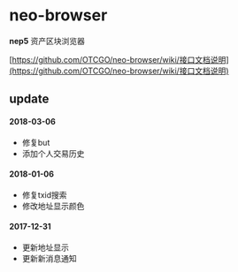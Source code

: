 # neo-browser
**nep5** 资产区块浏览器


[https://github.com/OTCGO/neo-browser/wiki/接口文档说明](https://github.com/OTCGO/neo-browser/wiki/接口文档说明)


## update


#### 2018-03-06
* 修复but
* 添加个人交易历史  


#### 2018-01-06
* 修复txid搜索
* 修改地址显示颜色  

#### 2017-12-31
* 更新地址显示  
* 更新新消息通知  